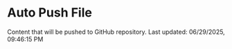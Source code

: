 # Auto Push File

Content that will be pushed to GitHub repository.
Last updated: 06/29/2025, 09:46:15 PM